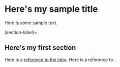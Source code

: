 # Here's my sample title

Here is some sample text.

(section-label)=
## Here's my first section

Here is a [reference to the intro](intro.md). Here is a reference to [](section-label).

